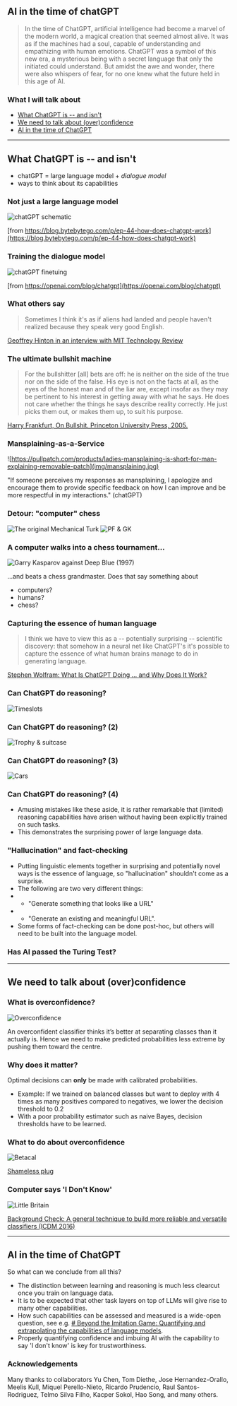 ## AI in the time of chatGPT

> In the time of ChatGPT, artificial intelligence had become a marvel of the modern world, a magical creation that seemed almost alive. It was as if the machines had a soul, capable of understanding and empathizing with human emotions. ChatGPT was a symbol of this new era, a mysterious being with a secret language that only the initiated could understand. But amidst the awe and wonder, there were also whispers of fear, for no one knew what the future held in this age of AI.


### What I will talk about

- [What ChatGPT is -- and isn't](#/2)
- [We need to talk about (over)confidence](#/3)
- [AI in the time of ChatGPT](#/4)

<!--
ChatGPT makes mistakes with reasoning and arithmetic. But the surprising thing is it can do reasoning and arithmetic at all. This is somehow teased out of the language data. 
While reasoning, arithmetic and many other are emergent capabilities, this doesn't mean that they can be achieved perfectly by ever larger LMs. 
Putting linguistic elements together in surprising and potentially novel ways is the essence of language, so "hallucination" shouldn't come as a surprise. "Generate something that looks like a URL/literature reference etc." This exemplifies the need for fact-checking (easy in the case of URLs). 
Achievements on "human" tasks have three ingredients: machine, human, task. E.g. Deep Blue, Kasparov, chess; AlphaGo, Lee Se Dong, Go. Conclusions should involve the triple: e.g., chess is more suited to algorithmic treatment than we thought. 
Games like chess and Go have emerged at a sweet spot: it can be played by children, but only few can play it really well. 
Nobody is surprised if the world champion mental calculation is beaten by a computer; or if the world champion road cycling is beaten by a motorbike. 
(something about models as a commodity)
(DNNs' modular design make them particularly suitable for finetuning and transfer learning)
(something about neuro-symbolic AI?)

Foster: these systems are designed to make stuff up
-->

----

## What ChatGPT is -- and isn't

- chatGPT = large language model + *dialogue model*
- ways to think about its capabilities


### Not just a large language model

![chatGPT schematic](img/chatGPT.jpg)<!-- .element  height="80%" width="80%" -->

[from https://blog.bytebytego.com/p/ep-44-how-does-chatgpt-work](https://blog.bytebytego.com/p/ep-44-how-does-chatgpt-work)


### Training the dialogue model

![chatGPT finetuing](img/finetuning.jpg)<!-- .element  height="80%" width="80%" -->

[from https://openai.com/blog/chatgpt](https://openai.com/blog/chatgpt)


### What others say

> Sometimes I think it's as if aliens had landed and people haven't realized because they speak very good English.

[Geoffrey Hinton in an interview with MIT Technology Review](https://www.technologyreview.com/2023/05/02/1072528/geoffrey-hinton-google-why-scared-ai/)


### The ultimate bullshit machine

> For the bullshitter [all] bets are off: he is neither on the side of the true nor on the side of the false. His eye is not on the facts at all, as the eyes of the honest man and of the liar are, except insofar as they may be pertinent
to his interest in getting away with what he says. He does not care whether the things he says describe reality correctly. He just picks them out, or makes them up, to suit his purpose.

[Harry Frankfurt, On Bullshit. Princeton University Press, 2005.](https://press.princeton.edu/books/hardcover/9780691122946/on-bullshit)


### Mansplaining-as-a-Service

![https://pullpatch.com/products/ladies-mansplaining-is-short-for-man-explaining-removable-patch](img/mansplaining.jpg)<!-- .element align="right" height="35%" width="35%" -->

"If someone perceives my responses as mansplaining, I apologize and encourage them to provide specific feedback on how I can improve and be more respectful in my interactions." (chatGPT)


### Detour: "computer" chess

![The original Mechanical Turk](img/MechanicalTurk.jpg)<!-- .element align="left" height="30%" width="30%" -->
![PF & GK](img/kasparov.jpg)<!-- .element align="right" height="50%" width="50%" -->


### A computer walks into a chess tournament...

![Garry Kasparov against Deep Blue (1997)](img/DeepBlue.jpg)<!-- .element align="right" height="35%" width="35%" -->

...and beats a chess grandmaster. 
Does that say something about
- computers? <!-- .element: class="fragment" -->
- humans? <!-- .element: class="fragment" -->
- chess? <!-- .element: class="fragment" -->


### Capturing the essence of human language

> I think we have to view this as a -- potentially surprising -- scientific discovery: that somehow in a neural net like ChatGPT's it's possible to capture the essence of what human brains manage to do in generating language.

[Stephen Wolfram: What Is ChatGPT Doing ... and Why Does It Work?](https://writings.stephenwolfram.com/2023/02/what-is-chatgpt-doing-and-why-does-it-work/)


### Can ChatGPT do reasoning?

![Timeslots](img/timeslots.jpg)


### Can ChatGPT do reasoning? (2)

![Trophy & suitcase](img/trophy.jpg)


### Can ChatGPT do reasoning? (3)

![Cars](img/cars.jpg)


### Can ChatGPT do reasoning? (4)

- Amusing mistakes like these aside, it is rather remarkable that (limited) reasoning capabilities have arisen without having been explicitly trained on such tasks. 
- This demonstrates the surprising power of large language data. 


### "Hallucination" and fact-checking

- Putting linguistic elements together in surprising and potentially novel ways is the essence of language, so "hallucination" shouldn't come as a surprise.
- The following are two very different things: 
- - "Generate something that looks like a URL" 
- - "Generate an existing and meaningful URL". 
- Some forms of fact-checking can be done post-hoc, but others will need to be built into the language model.


### Has AI passed the Turing Test?

----

## We need to talk about (over)confidence


### What is overconfidence? 

![Overconfidence](img/overconfidence.jpg) <!-- .element alignt="right" height="50%" width="50%" -->

An overconfident classifier thinks it’s better at separating classes than it actually is. Hence we need to make predicted probabilities less extreme by pushing them toward the centre.


### Why does it matter? 

Optimal decisions can **only** be made with calibrated probabilities. 
- Example: If we trained on balanced classes but want to deploy with 4 times as many positives compared to negatives, we lower the decision threshold to 0.2
- With a poor probability estimator such as naive Bayes, decision thresholds have to be learned. 


### What to do about overconfidence

![Betacal](img/betacal.jpg) <!-- .element height="50%" width="50%" -->

[Shameless plug](https://link.springer.com/article/10.1007/s10994-023-06336-7)


### Computer says 'I Don't Know'

![Little Britain](img/LB.jpg) <!-- .element align="right" height="200px" -->

[Background Check: A general technique to build more reliable and versatile classifiers (ICDM 2016)](https://reframe.github.io/background_check/)

----

## AI in the time of ChatGPT

So what can we conclude from all this? 
- The distinction between learning and reasoning is much less clearcut once you train on language data. 
- It is to be expected that other task layers on top of LLMs will give rise to many other capabilities. 
- How such capabilities can be assessed and measured is a wide-open question, see e.g. [# Beyond the Imitation Game: Quantifying and extrapolating the capabilities of language models](https://arxiv.org/abs/2206.04615). 
- Properly quantifying confidence and imbuing AI with the capability to say 'I don't know' is key for trustworthiness. 


### Acknowledgements

Many thanks to collaborators Yu Chen, Tom Diethe, Jose Hernandez-Orallo, Meelis Kull, Miquel Perello-Nieto, Ricardo Prudencio, Raul Santos-Rodriguez, Telmo Silva Filho, Kacper Sokol, Hao Song, and many others. 
